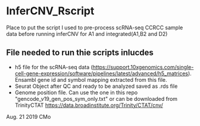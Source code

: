 # InferCNV_Rscript
Place to put the script I used to pre-process scRNA-seq CCRCC sample data before running inferCNV for A1 and integrated(A1,B2 and D2)

## File needed to run thie scripts inlucdes
* h5 file for the scRNA-seq data (https://support.10xgenomics.com/single-cell-gene-expression/software/pipelines/latest/advanced/h5_matrices). Ensambl gene id and symbol mapping extracted from this file.
* Seurat Object after QC and ready to be analyzed saved as .rds file
* Genome position file. Can use the one in this repo "gencode_v19_gen_pos_sym_only.txt" or can be downloaded from TrinityCTAT
https://data.broadinstitute.org/Trinity/CTAT/cnv/

Aug. 21 2019 CMo
